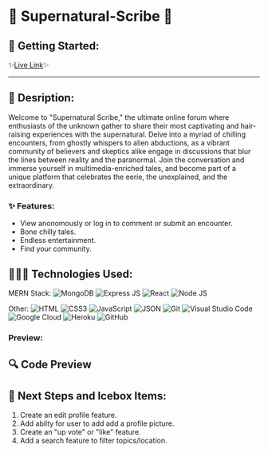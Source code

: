 # 👻 Supernatural-Scribe 📜

## 💫 Getting Started:
✨[Live Link](https://supernatural-scribe-775c8db69f47.herokuapp.com/)✨

---

## 📔 Desription:
Welcome to "Supernatural Scribe," the ultimate online forum where enthusiasts of the unknown gather to share their most captivating and hair-raising experiences with the supernatural. Delve into a myriad of chilling encounters, from ghostly whispers to alien abductions, as a vibrant community of believers and skeptics alike engage in discussions that blur the lines between reality and the paranormal. Join the conversation and immerse yourself in multimedia-enriched tales, and become part of a unique platform that celebrates the eerie, the unexplained, and the extraordinary.

### ✨ Features:
- View anonomously or log in to comment or submit an encounter.
- Bone chilly tales.
- Endless entertainment.
- Find your community.

## 👩🏽‍💻 Technologies Used:

MERN Stack:
![MongoDB](https://img.shields.io/badge/MongoDB-4EA94B?style=for-the-badge&logo=mongodb&logoColor=white)
![Express JS](https://img.shields.io/badge/Express.js-000000?style=for-the-badge&logo=express&logoColor=white)
![React](https://img.shields.io/badge/React-20232A?style=for-the-badge&logo=react&logoColor=61DAFB)
![Node JS](https://img.shields.io/badge/Node%20js-339933?style=for-the-badge&logo=nodedotjs&logoColor=white)

Other:
![HTML](https://img.shields.io/badge/HTML5-E34F26?style=for-the-badge&logo=html5&logoColor=white)
![CSS3](https://img.shields.io/badge/CSS3-1572B6?style=for-the-badge&logo=css3&logoColor=white)
![JavaScript](https://img.shields.io/badge/JavaScript-323330?style=for-the-badge&logo=javascript&logoColor=F7DF1E)
![JSON](https://img.shields.io/badge/json-5E5C5C?style=for-the-badge&logo=json&logoColor=white)
![Git](https://img.shields.io/badge/GIT-E44C30?style=for-the-badge&logo=git&logoColor=white)
![Visual Studio Code](https://img.shields.io/badge/VSCode-0078D4?style=for-the-badge&logo=visual%20studio%20code&logoColor=white) 
![Google Cloud](https://img.shields.io/badge/Google_Cloud-4285F4?style=for-the-badge&logo=google-cloud&logoColor=white)
![Heroku](https://img.shields.io/badge/Heroku-430098?style=for-the-badge&logo=heroku&logoColor=white)
![GitHub](https://img.shields.io/badge/GitHub-100000?style=for-the-badge&logo=github&logoColor=white)

### Preview:

## 🔍 Code Preview

## 🧊 Next Steps and Icebox Items:

1. Create an edit profile feature.
2. Add abilty for user to add add a profile picture.
3. Create an "up vote" or "like" feature.
4. Add a search feature to filter topics/location.